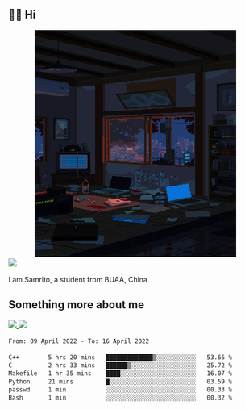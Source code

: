 ## 👋🏻 Hi

<div align="center">
<img alt="GIF" src="https://github.com/xiangsam/xiangsam/blob/271390e4ab50820a4594e3cb94b7ffaa6293de72/0_0EUAvTumWsRa2k6F.gif" width=400 height=450/>
</div>

<a href="https://github.com/xiangsam">
  <img src="https://komarev.com/ghpvc/?username=xiangsam&style=flat-square" />
</a>

I am Samrito, a student from BUAA, China


## Something more about me
<a href="https://github.com/xiangsam">
  <img src="https://github-readme-stats.vercel.app/api?username=xiangsam&show_icons=true&hide_border=true" />
</a>


<a href="https://github.com/xiangsam">
  <img src="https://github-readme-stats.vercel.app/api/top-langs/?username=xiangsam&layout=compact" />
</a>

<!--START_SECTION:waka-->

```text
From: 09 April 2022 - To: 16 April 2022

C++        5 hrs 20 mins   █████████████▒░░░░░░░░░░░   53.66 %
C          2 hrs 33 mins   ██████▒░░░░░░░░░░░░░░░░░░   25.72 %
Makefile   1 hr 35 mins    ████░░░░░░░░░░░░░░░░░░░░░   16.07 %
Python     21 mins         █░░░░░░░░░░░░░░░░░░░░░░░░   03.59 %
passwd     1 min           ░░░░░░░░░░░░░░░░░░░░░░░░░   00.33 %
Bash       1 min           ░░░░░░░░░░░░░░░░░░░░░░░░░   00.32 %
```

<!--END_SECTION:waka-->

<!---
xiangsam/xiangsam is a ✨ special ✨ repository because its `README.md` (this file) appears on your GitHub profile.
You can click the Preview link to take a look at your changes.
--->
